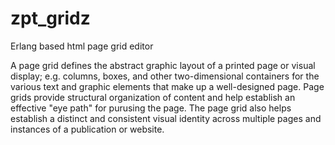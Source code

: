 zpt_gridz
=========

Erlang based html page grid editor

A page grid defines the abstract graphic layout of a printed page or visual display; e.g. columns, boxes, and other two-dimensional containers for the various text and graphic elements that make up a well-designed page. Page grids provide structural organization of content and help establish an effective "eye path" for purusing the page. The page grid also helps establish a distinct and consistent visual identity across multiple pages and instances of a publication or website.


